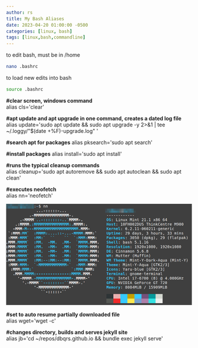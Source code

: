 ```yaml
---
author: rs
title: My Bash Aliases
date: 2023-04-20 01:00:00 -0500 
categories: [linux, bash]
tags: [linux,bash,commandline]
---
```

to edit bash, must be in /home 
```bash
nano .bashrc
```

to load new edits into bash
```bash
source .bashrc
```

**#clear screen, windows command**  
alias cls='clear'  

**#apt update and apt upgrade in one command, creates a dated log file**  
alias update='sudo apt update && sudo apt upgrade -y 2>&1 | tee ~/.loggy/"$(date +%F)-upgrade.log" '

**#search apt for packages**
alias pksearch='sudo apt search'

**#install packages**
alias install='sudo apt install'

**#runs the typical cleanup commands**   
alias cleanup='sudo apt autoremove && sudo apt autoclean && sudo apt clean'

**#executes neofetch**  
alias nn='neofetch'

![](/images/neofetch.png)

**#set to auto resume partially downloaded file**  
alias wget='wget -c'

**#changes directory, builds and serves jekyll site**  
alias jb='cd ~/repos/dbqrs.github.io && bundle exec jekyll serve'
